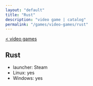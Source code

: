 ```yaml
---
layout: "default"
title: "Rust"
description: "video game | catalog"
permalink: "/games/video-games/rust"
---
```

[< video games](index.md)

## Rust

- launcher: Steam
- Linux: yes
- Windows: yes

